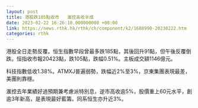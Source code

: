 ```yaml
---
layout: post
title: 港股跌105點收市   滙控高收半成
date: 2023-02-22 16:26:10.000000000 +08:00
link: https://news.rthk.hk/rthk/ch/component/k2/1688990-20230222.htm
categories: rthk
---
```


港股全日走勢反覆。恒生指數早段曾最多跌185點，其後回升91點，但午後反覆倒跌。恒指收市報20423點，跌105點，跌幅0.51%。主板成交額1146億元。

科技指數低收1.38%。ATMXJ普遍弱勢，跌幅近2%至3%，京東集團表現最差，美團則靠穩。

滙控去年業績好過預期兼考慮派特別息，逆市高收逾5%，股價重上60元水平，創逾3年新高，是表現最好藍籌。同系恒生亦升近3%。
